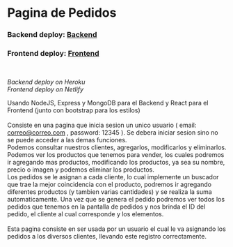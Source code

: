 # Pagina de Pedidos

<h3>Backend deploy: <a href="https://pagina-de-pedidos.herokuapp.com">Backend</a> </h3>
<h3>Frontend deploy: <a href="https://pagina-de-pedidos.netlify.app/login">Frontend</a> </h3> <br> 

*Backend deploy on Heroku* <br>
*Frontend deploy on Netlify*

Usando NodeJS, Express y MongoDB para el Backend y React para el Frontend (junto con bootstrap para los estilos) <br> <br>
Consiste en una pagina que inicia sesion un unico usuario ( email: correo@correo.com , password: 12345 ). Se debera iniciar sesion
sino no se puede acceder a las demas funciones. <br>
Podemos consultar nuestros clientes, agregarlos, modificarlos y eliminarlos. <br>
Podemos ver los productos que tenemos para vender, los cuales podremos ir agregando mas productos, modificando los productos, ya sea su nombre, precio o imagen 
y podemos eliminar los productos. <br>
Los pedidos se le asignan a cada cliente, lo cual implemente un buscador que trae la mejor coincidencia con el producto, podremos ir agregando
diferentes productos (y tambien varias cantidades) y se realiza la suma automaticamente. Una vez que se genera el pedido podremos ver todos los pedidos que tenemos
en la pantalla de pedidos y nos brinda el ID del pedido, el cliente al cual corresponde y los elementos. <br> <br>
Esta pagina consiste en ser usada por un usuario el cual le va asignando los pedidos a los diversos clientes, llevando este registro correctamente. 
